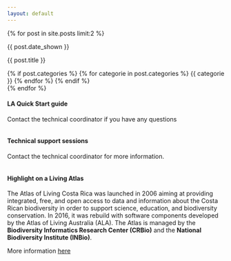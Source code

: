 ```yaml
---
layout: default
---
```





<div class="row">
  {% for post in site.posts limit:2 %}
  <div class="col">
    <div class="feature">
      <div class="text-center">
        <img src="{{ post.picture | relative_url }}" class="img-fluid" alt="" > 
      </div>
      <div class="feature-content feature-content--centered">
          <div class="feature-date">
            <p>{{ post.date_shown }}</p>
          </div>
          <p>{{ post.title }}</p>
          {% if post.categories %}
            {% for categorie in post.categories %}
              <span class="badge badge-secondary">{{ categorie }}</span>
            {% endfor %}
          {% endif %}
      </div>
    </div>
  </div>
  {% endfor %}
</div>

<div class="row">
  <div class="col col-index">
    <div class="feature">
      <div class="text-center">
        <a href="https://github.com/AtlasOfLivingAustralia/documentation/wiki/LA-Quick-Start-Guide">
          <img src="{{ "/assets/img/home-page/quick-start-guide.png" | relative_url }}" class="img-fluid" alt="" > 
        </a>
      </div>
      <div class="feature-content feature-content--centered">
          <h4>LA Quick Start guide</h4>
          <p>Contact the technical coordinator if you have any questions</p>
      </div>
    </div>
  </div>
  <div class="col col-index">
    <div class="feature">
      <div class="text-center">
        <a href="https://docs.google.com/document/d/1v_j7tHNGmEPu6RH1uv3mCUBc4FzHLmTvcpeLP4MR0o4/edit">
          <img src="{{ "/assets/img/home-page/remote-session-doc.png" | relative_url }}" class="img-fluid" alt="" > 
        </a>
      </div>
      <div class="feature-content feature-content--centered">
        <h4>Technical support sessions</h4>
        <p>Contact the technical coordinator for more information.</p>
      </div>
    </div>
  </div>
</div>
<div class="row">
  <div class="col col-index">
    <div class="feature-highlight">
      <div class="text-center">
        <a href="">
          <img src="{{ "/assets/img/participants/atlas_living_costa_rica.png" | relative_url }}" class="img-fluid" alt="" > 
        </a>
      </div>
      <div class="feature-content feature-content--centered">
        <h4>
          Highlight on a Living Atlas 
        </h4>
        <p>
          The Atlas of Living Costa Rica was launched in 2006 aiming at providing integrated, free, and open access to data and information about the Costa Rican biodiversity in order to support science, education, and biodiversity conservation. In 2016, it was rebuild with software components developed by the Atlas of Living Australia (ALA). The Atlas is managed by the <b>Biodiversity Informatics Research Center (CRBio)</b> and the <b>National Biodiversity Institute (INBio)</b>.
        </p>
        <p>
          More information <a href="{{ "/participants/atlas_living_costa_rica" | relative_url }}">here</a>
        </p>
      </div>
    </div>
  </div>
</div>	

    